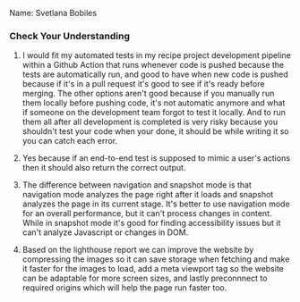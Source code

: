 Name: Svetlana Bobiles

### Check Your Understanding

1) I would fit my automated tests in my recipe project development pipeline within a Github Action that runs whenever code is pushed because the tests are automatically run, and good to have when new code is pushed because if it's in a pull request it's good to see if it's ready before merging. The other options aren't good because if you manually run them locally before pushing code, it's not automatic anymore and what if someone on the development team forgot to test it locally. And to run them all after all development is completed is very risky because you shouldn't test your code when your done, it should be while writing it so you can catch each error.

2) Yes because if an end-to-end test is supposed to mimic a user's actions then it should also return the correct output.

3) The difference between navigation and snapshot mode is that navigation mode analyzes the page right after it loads and snapshot analyzes the page in its current stage. It's better to use navigation mode for an overall performance, but it can't process changes in content. While in snapshot mode it's good for finding accessibility issues but it can't analyze Javascript or changes in DOM.
4) Based on the lighthouse report we can improve the website by compressing the images so it can save storage when fetching and make it faster for the images to load, add a meta viewport tag so the website can be adaptable for more screen sizes, and lastly preconnnect to required origins which will help the page run faster too.